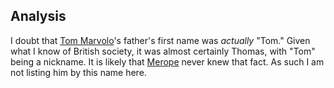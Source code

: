 
## Analysis

I doubt that [Tom Marvolo]'s father's first name was _actually_ "Tom." Given what I know of British society, it was almost certainly Thomas, with "Tom" being a nickname. It is likely that [Merope] never knew that fact. As such I am not listing him by this name here.

[Tom Marvolo]: tom_marvolo/
[Merope]: /Harrypedia/people/gaunt/merope//
